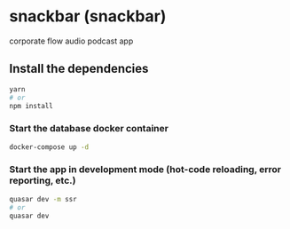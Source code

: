# snackbar (snackbar)

corporate flow audio podcast app

## Install the dependencies
```bash
yarn
# or
npm install
```

### Start the database docker container
```bash
docker-compose up -d
```

### Start the app in development mode (hot-code reloading, error reporting, etc.)
```bash
quasar dev -m ssr
# or
quasar dev
```
